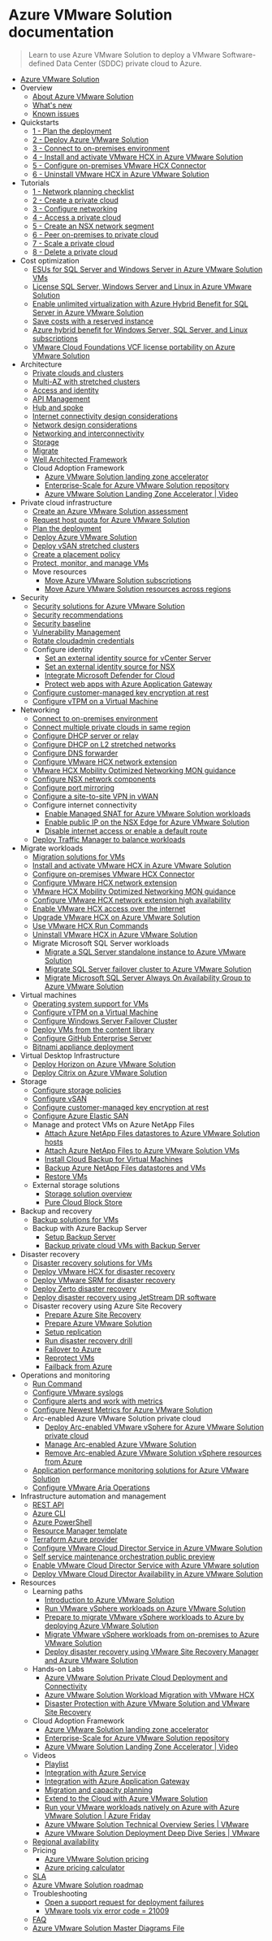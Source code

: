# Azure VMware Solution documentation
> Learn to use Azure VMware Solution to deploy a VMware Software-defined Data Center (SDDC) private cloud to Azure.
  - [Azure VMware Solution](https://learn.microsoft.com/en-us/azure/azure-vmware/)
  - Overview
    - [About Azure VMware Solution](https://learn.microsoft.com/en-us/azure/azure-vmware/introduction)
    - [What's new](https://learn.microsoft.com/en-us/azure/azure-vmware/azure-vmware-solution-platform-updates)
    - [Known issues](https://learn.microsoft.com/en-us/azure/azure-vmware/azure-vmware-solution-known-issues)
  - Quickstarts
    - [1 - Plan the deployment](https://learn.microsoft.com/en-us/azure/azure-vmware/plan-private-cloud-deployment)
    - [2 - Deploy Azure VMware Solution](https://learn.microsoft.com/en-us/azure/azure-vmware/deploy-azure-vmware-solution)
    - [3 - Connect to on-premises environment](https://learn.microsoft.com/en-us/azure/azure-vmware/tutorial-expressroute-global-reach-private-cloud)
    - [4 - Install and activate VMware HCX in Azure VMware Solution](https://learn.microsoft.com/en-us/azure/azure-vmware/install-vmware-hcx)
    - [5 - Configure on-premises VMware HCX Connector](https://learn.microsoft.com/en-us/azure/azure-vmware/configure-vmware-hcx)
    - [6 - Uninstall VMware HCX in Azure VMware Solution](https://learn.microsoft.com/en-us/azure/azure-vmware/uninstall-vmware-hcx)
  - Tutorials
    - [1 - Network planning checklist](https://learn.microsoft.com/en-us/azure/azure-vmware/tutorial-network-checklist)
    - [2 - Create a private cloud](https://learn.microsoft.com/en-us/azure/azure-vmware/tutorial-create-private-cloud)
    - [3 - Configure networking](https://learn.microsoft.com/en-us/azure/azure-vmware/tutorial-configure-networking)
    - [4 - Access a private cloud](https://learn.microsoft.com/en-us/azure/azure-vmware/tutorial-access-private-cloud)
    - [5 - Create an NSX network segment](https://learn.microsoft.com/en-us/azure/azure-vmware/tutorial-nsx-t-network-segment)
    - [6 - Peer on-premises to private cloud](https://learn.microsoft.com/en-us/azure/azure-vmware/tutorial-expressroute-global-reach-private-cloud)
    - [7 - Scale a private cloud](https://learn.microsoft.com/en-us/azure/azure-vmware/tutorial-scale-private-cloud)
    - [8 - Delete a private cloud](https://learn.microsoft.com/en-us/azure/azure-vmware/tutorial-delete-private-cloud)
  - Cost optimization
    - [ESUs for SQL Server and Windows Server in Azure VMware Solution VMs](https://learn.microsoft.com/en-us/azure/azure-vmware/extended-security-updates-windows-sql-server)
    - [License SQL Server, Windows Server and Linux in Azure VMware Solution](https://learn.microsoft.com/en-us/azure/azure-vmware/license-sql-windows-in-avs)
    - [Enable unlimited virtualization with Azure Hybrid Benefit for SQL Server in Azure VMware Solution](https://learn.microsoft.com/en-us/azure/azure-vmware/enable-sql-azure-hybrid-benefit)
    - [Save costs with a reserved instance](https://learn.microsoft.com/en-us/azure/azure-vmware/reserved-instance)
    - [Azure hybrid benefit for Windows Server, SQL Server, and Linux subscriptions](https://learn.microsoft.com/en-us/azure/azure-vmware/sql-server-hybrid-benefit)
    - [VMware Cloud Foundations VCF license portability on Azure VMware Solution](https://learn.microsoft.com/en-us/azure/azure-vmware/vmware-cloud-foundations-license-portability)
  - Architecture
    - [Private clouds and clusters](https://learn.microsoft.com/en-us/azure/azure-vmware/architecture-private-clouds)
    - [Multi-AZ with stretched clusters](https://learn.microsoft.com/en-us/azure/azure-vmware/architecture-stretched-clusters)
    - [Access and identity](https://learn.microsoft.com/en-us/azure/azure-vmware/architecture-identity)
    - [API Management](https://learn.microsoft.com/en-us/azure/azure-vmware/architecture-api-management)
    - [Hub and spoke](https://learn.microsoft.com/en-us/azure/azure-vmware/architecture-hub-and-spoke)
    - [Internet connectivity design considerations](https://learn.microsoft.com/en-us/azure/azure-vmware/architecture-design-public-internet-access)
    - [Network design considerations](https://learn.microsoft.com/en-us/azure/azure-vmware/architecture-network-design-considerations)
    - [Networking and interconnectivity](https://learn.microsoft.com/en-us/azure/azure-vmware/architecture-networking)
    - [Storage](https://learn.microsoft.com/en-us/azure/azure-vmware/architecture-storage)
    - [Migrate](https://learn.microsoft.com/en-us/azure/azure-vmware/architecture-migrate)
    - [Well Architected Framework](https://learn.microsoft.com/azure/well-architected/azure-vmware/)
    - Cloud Adoption Framework
      - [Azure VMware Solution landing zone accelerator](https://aka.ms/avsaccelerator)
      - [Enterprise-Scale for Azure VMware Solution repository](https://github.com/Azure/Enterprise-Scale-for-AVS)
      - [Azure VMware Solution Landing Zone Accelerator | Video](https://www.youtube.com/watch?v=vbujjWxN268)
  - Private cloud infrastructure
    - [Create an Azure VMware Solution assessment](https://learn.microsoft.com/en-us/azure/migrate/how-to-create-azure-vmware-solution-assessment?context=%2fazure%2fazure-vmware%2fcontext%2fcontext)
    - [Request host quota for Azure VMware Solution](https://learn.microsoft.com/en-us/azure/azure-vmware/request-host-quota-azure-vmware-solution)
    - [Plan the deployment](https://learn.microsoft.com/en-us/azure/azure-vmware/plan-private-cloud-deployment)
    - [Deploy Azure VMware Solution](https://learn.microsoft.com/en-us/azure/azure-vmware/deploy-azure-vmware-solution)
    - [Deploy vSAN stretched clusters](https://learn.microsoft.com/en-us/azure/azure-vmware/deploy-vsan-stretched-clusters)
    - [Create a placement policy](https://learn.microsoft.com/en-us/azure/azure-vmware/create-placement-policy)
    - [Protect, monitor, and manage VMs](https://learn.microsoft.com/en-us/azure/azure-vmware/integrate-azure-native-services)
    - Move resources
      - [Move Azure VMware Solution subscriptions](https://learn.microsoft.com/en-us/azure/azure-vmware/move-ea-csp-subscriptions)
      - [Move Azure VMware Solution resources across regions](https://learn.microsoft.com/en-us/azure/azure-vmware/move-azure-vmware-solution-across-regions)
  - Security
    - [Security solutions for Azure VMware Solution](https://learn.microsoft.com/en-us/azure/azure-vmware/ecosystem-security-solutions)
    - [Security recommendations](https://learn.microsoft.com/en-us/azure/azure-vmware/security-recommendations)
    - [Security baseline](https://learn.microsoft.com/security/benchmark/azure/baselines/azure-vmware-solution-security-baseline?toc=/azure/azure-vmware/toc.json)
    - [Vulnerability Management](https://learn.microsoft.com/en-us/azure/azure-vmware/vulnerability-management)
    - [Rotate cloudadmin credentials](https://learn.microsoft.com/en-us/azure/azure-vmware/rotate-cloudadmin-credentials)
    - Configure identity
      - [Set an external identity source for vCenter Server](https://learn.microsoft.com/en-us/azure/azure-vmware/configure-identity-source-vcenter)
      - [Set an external identity source for NSX](https://learn.microsoft.com/en-us/azure/azure-vmware/configure-external-identity-source-nsx-t)
      - [Integrate Microsoft Defender for Cloud](https://learn.microsoft.com/en-us/azure/azure-vmware/azure-security-integration)
      - [Protect web apps with Azure Application Gateway](https://learn.microsoft.com/en-us/azure/azure-vmware/protect-azure-vmware-solution-with-application-gateway)
    - [Configure customer-managed key encryption at rest](https://learn.microsoft.com/en-us/azure/azure-vmware/configure-customer-managed-keys)
    - [Configure vTPM on a Virtual Machine](https://learn.microsoft.com/en-us/azure/azure-vmware/configure-virtual-trusted-platform-module)
  - Networking
    - [Connect to on-premises environment](https://learn.microsoft.com/en-us/azure/azure-vmware/tutorial-expressroute-global-reach-private-cloud)
    - [Connect multiple private clouds in same region](https://learn.microsoft.com/en-us/azure/azure-vmware/connect-multiple-private-clouds-same-region)
    - [Configure DHCP server or relay](https://learn.microsoft.com/en-us/azure/azure-vmware/configure-dhcp-azure-vmware-solution)
    - [Configure DHCP on L2 stretched networks](https://learn.microsoft.com/en-us/azure/azure-vmware/configure-l2-stretched-vmware-hcx-networks)
    - [Configure DNS forwarder](https://learn.microsoft.com/en-us/azure/azure-vmware/configure-dns-azure-vmware-solution)
    - [Configure VMware HCX network extension](https://learn.microsoft.com/en-us/azure/azure-vmware/configure-hcx-network-extension)
    - [VMware HCX Mobility Optimized Networking MON guidance](https://learn.microsoft.com/en-us/azure/azure-vmware/vmware-hcx-mon-guidance)
    - [Configure NSX network components](https://learn.microsoft.com/en-us/azure/azure-vmware/configure-nsx-network-components-azure-portal)
    - [Configure port mirroring](https://learn.microsoft.com/en-us/azure/azure-vmware/configure-port-mirroring-azure-vmware-solution)
    - [Configure a site-to-site VPN in vWAN](https://learn.microsoft.com/en-us/azure/azure-vmware/configure-site-to-site-vpn-gateway)
    - Configure internet connectivity
      - [Enable Managed SNAT for Azure VMware Solution workloads](https://learn.microsoft.com/en-us/azure/azure-vmware/enable-managed-snat-for-workloads)
      - [Enable public IP on the NSX Edge for Azure VMware Solution](https://learn.microsoft.com/en-us/azure/azure-vmware/enable-public-ip-nsx-edge)
      - [Disable internet access or enable a default route](https://learn.microsoft.com/en-us/azure/azure-vmware/disable-internet-access)
    - [Deploy Traffic Manager to balance workloads](https://learn.microsoft.com/en-us/azure/azure-vmware/deploy-traffic-manager-balance-workloads)
  - Migrate workloads
    - [Migration solutions for VMs](https://learn.microsoft.com/en-us/azure/azure-vmware/ecosystem-migration-vms)
    - [Install and activate VMware HCX in Azure VMware Solution](https://learn.microsoft.com/en-us/azure/azure-vmware/install-vmware-hcx)
    - [Configure on-premises VMware HCX Connector](https://learn.microsoft.com/en-us/azure/azure-vmware/configure-vmware-hcx)
    - [Configure VMware HCX network extension](https://learn.microsoft.com/en-us/azure/azure-vmware/configure-hcx-network-extension)
    - [VMware HCX Mobility Optimized Networking MON guidance](https://learn.microsoft.com/en-us/azure/azure-vmware/vmware-hcx-mon-guidance)
    - [Configure VMware HCX network extension high availability](https://learn.microsoft.com/en-us/azure/azure-vmware/configure-hcx-network-extension-high-availability)
    - [Enable VMware HCX access over the internet](https://learn.microsoft.com/en-us/azure/azure-vmware/enable-hcx-access-over-internet)
    - [Upgrade VMware HCX on Azure VMware Solution](https://learn.microsoft.com/en-us/azure/azure-vmware/upgrade-hcx-azure-vmware-solutions)
    - [Use VMware HCX Run Commands](https://learn.microsoft.com/en-us/azure/azure-vmware/use-hcx-run-commands)
    - [Uninstall VMware HCX in Azure VMware Solution](https://learn.microsoft.com/en-us/azure/azure-vmware/uninstall-vmware-hcx)
    - Migrate Microsoft SQL Server workloads
      - [Migrate a SQL Server standalone instance to Azure VMware Solution](https://learn.microsoft.com/en-us/azure/azure-vmware/migrate-sql-server-standalone-cluster)
      - [Migrate SQL Server failover cluster to Azure VMware Solution](https://learn.microsoft.com/en-us/azure/azure-vmware/migrate-sql-server-failover-cluster)
      - [Migrate Microsoft SQL Server Always On Availability Group to Azure VMware Solution](https://learn.microsoft.com/en-us/azure/azure-vmware/migrate-sql-server-always-on-availability-group)
  - Virtual machines
    - [Operating system support for VMs](https://learn.microsoft.com/en-us/azure/azure-vmware/ecosystem-os-vms)
    - [Configure vTPM on a Virtual Machine](https://learn.microsoft.com/en-us/azure/azure-vmware/configure-virtual-trusted-platform-module)
    - [Configure Windows Server Failover Cluster](https://learn.microsoft.com/en-us/azure/azure-vmware/configure-windows-server-failover-cluster)
    - [Deploy VMs from the content library](https://learn.microsoft.com/en-us/azure/azure-vmware/deploy-vm-content-library)
    - [Configure GitHub Enterprise Server](https://learn.microsoft.com/en-us/azure/azure-vmware/configure-github-enterprise-server)
    - [Bitnami appliance deployment](https://learn.microsoft.com/en-us/azure/azure-vmware/bitnami-appliances-deployment)
  - Virtual Desktop Infrastructure
    - [Deploy Horizon on Azure VMware Solution](https://learn.microsoft.com/en-us/azure/azure-vmware/azure-vmware-solution-horizon)
    - [Deploy Citrix on Azure VMware Solution](https://learn.microsoft.com/en-us/azure/azure-vmware/azure-vmware-solution-citrix)
  - Storage
    - [Configure storage policies](https://learn.microsoft.com/en-us/azure/azure-vmware/configure-storage-policy)
    - [Configure vSAN](https://learn.microsoft.com/en-us/azure/azure-vmware/configure-vsan)
    - [Configure customer-managed key encryption at rest](https://learn.microsoft.com/en-us/azure/azure-vmware/configure-customer-managed-keys)
    - [Configure Azure Elastic SAN](https://learn.microsoft.com/en-us/azure/azure-vmware/configure-azure-elastic-san)
    - Manage and protect VMs on Azure NetApp Files
      - [Attach Azure NetApp Files datastores to Azure VMware Solution hosts](https://learn.microsoft.com/en-us/azure/azure-vmware/attach-azure-netapp-files-to-azure-vmware-solution-hosts)
      - [Attach Azure NetApp Files to Azure VMware Solution VMs](https://learn.microsoft.com/en-us/azure/azure-vmware/netapp-files-with-azure-vmware-solution)
      - [Install Cloud Backup for Virtual Machines](https://learn.microsoft.com/en-us/azure/azure-vmware/install-cloud-backup-virtual-machines)
      - [Backup Azure NetApp Files datastores and VMs](https://learn.microsoft.com/en-us/azure/azure-vmware/backup-azure-netapp-files-datastores-vms)
      - [Restore VMs](https://learn.microsoft.com/en-us/azure/azure-vmware/restore-azure-netapp-files-vms)
    - External storage solutions
      - [Storage solution overview](https://learn.microsoft.com/en-us/azure/azure-vmware/ecosystem-external-storage-solutions)
      - [Pure Cloud Block Store](https://learn.microsoft.com/en-us/azure/azure-vmware/configure-pure-cloud-block-store)
  - Backup and recovery
    - [Backup solutions for VMs](https://learn.microsoft.com/en-us/azure/azure-vmware/ecosystem-back-up-vms)
    - Backup with Azure Backup Server
      - [Setup Backup Server](https://learn.microsoft.com/en-us/azure/azure-vmware/set-up-backup-server-for-azure-vmware-solution)
      - [Backup private cloud VMs with Backup Server](https://learn.microsoft.com/en-us/azure/azure-vmware/backup-azure-vmware-solution-virtual-machines)
  - Disaster recovery
    - [Disaster recovery solutions for VMs](https://learn.microsoft.com/en-us/azure/azure-vmware/ecosystem-disaster-recovery-vms)
    - [Deploy VMware HCX for disaster recovery](https://learn.microsoft.com/en-us/azure/azure-vmware/deploy-disaster-recovery-using-vmware-hcx)
    - [Deploy VMware SRM for disaster recovery](https://learn.microsoft.com/en-us/azure/azure-vmware/disaster-recovery-using-vmware-site-recovery-manager)
    - [Deploy Zerto disaster recovery](https://learn.microsoft.com/en-us/azure/azure-vmware/deploy-zerto-disaster-recovery)
    - [Deploy disaster recovery using JetStream DR software](https://learn.microsoft.com/en-us/azure/azure-vmware/deploy-disaster-recovery-using-jetstream)
    - Disaster recovery using Azure Site Recovery
      - [Prepare Azure Site Recovery](https://learn.microsoft.com/en-us/azure/site-recovery/avs-tutorial-prepare-azure?context=%2fazure%2fazure-vmware%2fcontext%2fcontext)
      - [Prepare Azure VMware Solution](https://learn.microsoft.com/en-us/azure/site-recovery/avs-tutorial-prepare-avs?context=%2fazure%2fazure-vmware%2fcontext%2fcontext)
      - [Setup replication](https://learn.microsoft.com/en-us/azure/site-recovery/avs-tutorial-replication?context=%2fazure%2fazure-vmware%2fcontext%2fcontext)
      - [Run disaster recovery drill](https://learn.microsoft.com/en-us/azure/site-recovery/avs-tutorial-dr-drill-azure?context=%2fazure%2fazure-vmware%2fcontext%2fcontext)
      - [Failover to Azure](https://learn.microsoft.com/en-us/azure/site-recovery/avs-tutorial-failover?context=%2fazure%2fazure-vmware%2fcontext%2fcontext)
      - [Reprotect VMs](https://learn.microsoft.com/en-us/azure/site-recovery/avs-tutorial-reprotect?context=%2fazure%2fazure-vmware%2fcontext%2fcontext)
      - [Failback from Azure](https://learn.microsoft.com/en-us/azure/site-recovery/avs-tutorial-failback?context=%2fazure%2fazure-vmware%2fcontext%2fcontext)
  - Operations and monitoring
    - [Run Command](https://learn.microsoft.com/en-us/azure/azure-vmware/using-run-command)
    - [Configure VMware syslogs](https://learn.microsoft.com/en-us/azure/azure-vmware/configure-vmware-syslogs)
    - [Configure alerts and work with metrics](https://learn.microsoft.com/en-us/azure/azure-vmware/configure-alerts-for-azure-vmware-solution)
    - [Configure Newest Metrics for Azure VMware Solution](https://learn.microsoft.com/en-us/azure/azure-vmware/configure-azure-vmware-solution-metrics)
    - Arc-enabled Azure VMware Solution private cloud
      - [Deploy Arc-enabled VMware vSphere for Azure VMware Solution private cloud](https://learn.microsoft.com/en-us/azure/azure-vmware/deploy-arc-for-azure-vmware-solution)
      - [Manage Arc-enabled Azure VMware Solution](https://learn.microsoft.com/en-us/azure/azure-vmware/manage-arc-enabled-azure-vmware-solution)
      - [Remove Arc-enabled Azure VMware Solution vSphere resources from Azure](https://learn.microsoft.com/en-us/azure/azure-vmware/remove-arc-enabled-azure-vmware-solution-vsphere-resources-from-azure)
    - [Application performance monitoring solutions for Azure VMware Solution](https://learn.microsoft.com/en-us/azure/azure-vmware/ecosystem-app-monitoring-solutions)
    - [Configure VMware Aria Operations](https://learn.microsoft.com/en-us/azure/azure-vmware/vrealize-operations-for-azure-vmware-solution)
  - Infrastructure automation and management
    - [REST API](https://learn.microsoft.com/rest/api/avs/)
    - [Azure CLI](https://learn.microsoft.com/cli/azure/vmware)
    - [Azure PowerShell](https://learn.microsoft.com/powershell/module/az.vmware/)
    - [Resource Manager template](https://learn.microsoft.com/azure/templates/microsoft.avs/privateclouds)
    - [Terraform Azure provider](https://registry.terraform.io/providers/hashicorp/azurerm/latest/docs/resources/vmware_private_cloud)
    - [Configure VMware Cloud Director Service in Azure VMware Solution](https://learn.microsoft.com/en-us/azure/azure-vmware/configure-vmware-cloud-director-service-azure-vmware-solution)
    - [Self service maintenance orchestration public preview](https://learn.microsoft.com/en-us/azure/azure-vmware/self-service-maintenance-orchestration)
    - [Enable VMware Cloud Director Service with Azure VMware solution](https://learn.microsoft.com/en-us/azure/azure-vmware/enable-vmware-cds-with-azure)
    - [Deploy VMware Cloud Director Availability in Azure VMware Solution](https://learn.microsoft.com/en-us/azure/azure-vmware/deploy-vmware-cloud-director-availability-in-azure-vmware-solution)
  - Resources
    - Learning paths
      - [Introduction to Azure VMware Solution](https://learn.microsoft.com/training/modules/intro-azure-vmware-solution/)
      - [Run VMware vSphere workloads on Azure VMware Solution](https://learn.microsoft.com/training/paths/run-vmware-workloads-azure-vmware-solution/)
      - [Prepare to migrate VMware vSphere workloads to Azure by deploying Azure VMware Solution](https://learn.microsoft.com/training/modules/deploy-azure-vmware-solution/)
      - [Migrate VMware vSphere workloads from on-premises to Azure VMware Solution](https://learn.microsoft.com/training/modules/migrate-vmware-workloads-on-premises-azure-vmware-solution/)
      - [Deploy disaster recovery using VMware Site Recovery Manager and Azure VMware Solution](https://learn.microsoft.com/training/modules/deploy-disaster-recovery-vmware-srm-azure-vmware-solution/)
    - Hands-on Labs
      - [Azure VMware Solution Private Cloud Deployment and Connectivity](https://labs.hol.vmware.com/HOL/catalogs/lab/10713)
      - [Azure VMware Solution Workload Migration with VMware HCX](https://labs.hol.vmware.com/HOL/catalogs/lab/10895)
      - [Disaster Protection with Azure VMware Solution and VMware Site Recovery](https://labs.hol.vmware.com/HOL/catalogs/lab/10707)
    - Cloud Adoption Framework
      - [Azure VMware Solution landing zone accelerator](https://aka.ms/avsaccelerator)
      - [Enterprise-Scale for Azure VMware Solution repository](https://github.com/Azure/Enterprise-Scale-for-AVS)
      - [Azure VMware Solution Landing Zone Accelerator | Video](https://www.youtube.com/watch?v=vbujjWxN268)
    - Videos
      - [Playlist](https://www.youtube.com/playlist?list=PL1NLwHeM6ewbZu0dC0guj-OSpIoZnnJin)
      - [Integration with Azure Service](https://youtu.be/m26iLu6DHbU)
      - [Integration with Azure Application Gateway](https://youtu.be/BoQYvqzb6Y8)
      - [Migration and capacity planning](https://youtu.be/NoNG-hkksrA)
      - [Extend to the Cloud with Azure VMware Solution](https://info.microsoft.com/www-extend-to-the-cloud-with-azure-vmware-solution-on-demand-registration.html)
      - [Run your VMware workloads natively on Azure with Azure VMware Solution | Azure Friday](https://youtu.be/Zcmbj0KHkaY)
      - [Azure VMware Solution Technical Overview Series | VMware](https://www.youtube.com/playlist?list=PLNOz1mVhDkG5tfbUDrOkTouVHfXu6jTiS)
      - [Azure VMware Solution Deployment Deep Dive Series | VMware](https://www.youtube.com/playlist?list=PLNOz1mVhDkG4MUkHCxTg6OCB4DBbLp8Zg)
    - [Regional availability](https://aka.ms/avsregions)
    - Pricing
      - [Azure VMware Solution pricing](https://azure.microsoft.com/pricing/details/azure-vmware/)
      - [Azure pricing calculator](https://azure.microsoft.com/pricing/calculator/)
    - [SLA](https://aka.ms/avssla)
    - [Azure VMware Solution roadmap](https://aka.ms/avsroadmap)
    - Troubleshooting
      - [Open a support request for deployment failures](https://learn.microsoft.com/en-us/azure/azure-vmware/fix-deployment-failures)
      - [VMware tools vix error code = 21009](https://kb.vmware.com/s/article/2129927)
    - [FAQ](https://learn.microsoft.com/en-us/azure/azure-vmware/faq.yml)
    - [Azure VMware Solution Master Diagrams File](https://github.com/Azure/azure-vmware-solution/blob/main/azure-vmware-master-diagrams)
